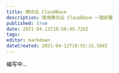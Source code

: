 ```yaml
---
title: 腾讯云 CloudBase
description: 使用腾讯云 CloudBase 一键部署
published: true
date: 2021-04-12T10:56:49.726Z
tags: 
editor: markdown
dateCreated: 2021-04-12T10:55:32.568Z
---
```


编写中...
